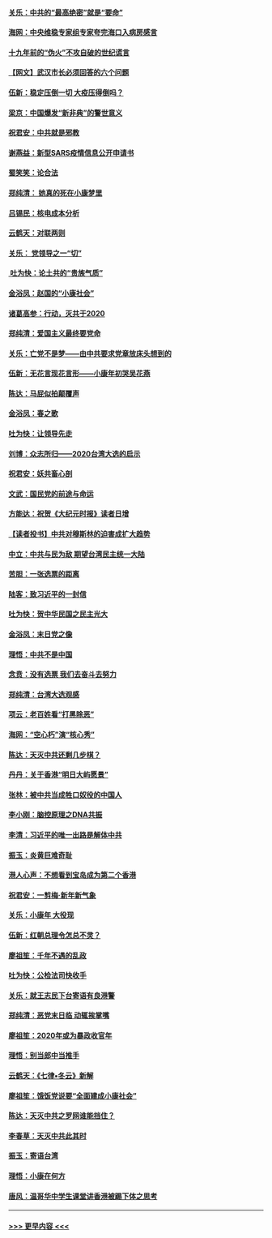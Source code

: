 #### [关乐：中共的“最高绝密”就是“要命”](../pages/nsc993/n11816946.md?t=01251522) 
#### [海网：中央维稳专家组专家夸完海口入病房感言](../pages/nsc993/n11815138.md?t=01251522) 
#### [十九年前的“伪火”不攻自破的世纪谎言](../pages/nsc993/n11813238.md?t=01251522) 
#### [【网文】武汉市长必须回答的六个问题](../pages/nsc993/n11813848.md?t=01251522) 
#### [伍新：稳定压倒一切 大疫压得倒吗？](../pages/nsc993/n11812634.md?t=01251522) 
#### [梁京：中国爆发“新非典”的警世意义](../pages/nsc993/n11812554.md?t=01251522) 
#### [祝君安：中共就是邪教](../pages/nsc993/n11812431.md?t=01251522) 
#### [谢燕益：新型SARS疫情信息公开申请书](../pages/nsc993/n11808840.md?t=01251522) 
#### [蜀笑笑：论合法](../pages/nsc993/n11808064.md?t=01251522) 
#### [郑纯清： 她真的死在小康梦里](../pages/nsc993/n11806623.md?t=01251522) 
#### [吕锡民：核电成本分析](../pages/nsc993/n11806284.md?t=01251522) 
#### [云鹤天：对联两则](../pages/nsc993/n11805957.md?t=01251522) 
#### [关乐： 党领导之一“切”](../pages/nsc993/n11804505.md?t=01251522) 
#### [ 吐为快：论土共的“贵族气质”](../pages/nsc993/n11804490.md?t=01251522) 
#### [金浴凤：赵国的“小康社会”](../pages/nsc993/n11804452.md?t=01251522) 
#### [诸葛高参：行动，灭共于2020](../pages/nsc993/n11804120.md?t=01251522) 
#### [郑纯清：爱国主义最终要党命](../pages/nsc993/n11802197.md?t=01251522) 
#### [关乐：亡党不是梦——由中共要求党章放床头想到的](../pages/nsc993/n11802156.md?t=01251522) 
#### [伍新：无花言现花言形——小康年初哭吴花燕](../pages/nsc993/n11800044.md?t=01251522) 
#### [陈达：马屁似拍颠覆声](../pages/nsc993/n11800010.md?t=01251522) 
#### [金浴凤：春之歌](../pages/nsc993/n11797687.md?t=01251522) 
#### [吐为快：让领导先走](../pages/nsc993/n11797512.md?t=01251522) 
#### [刘博：众志所归——2020台湾大选的启示](../pages/nsc993/n11796878.md?t=01251522) 
#### [祝君安：妖共畜心剖](../pages/nsc993/n11794273.md?t=01251522) 
#### [文武：国民党的前途与命运](../pages/nsc993/n11794198.md?t=01251522) 
#### [方能达：祝贺《大纪元时报》读者日增](../pages/nsc993/n11793807.md?t=01251522) 
#### [【读者投书】中共对穆斯林的迫害成扩大趋势](../pages/nsc993/n11791371.md?t=01251522) 
#### [中立：中共与民为敌 期望台湾民主统一大陆](../pages/nsc993/n11790392.md?t=01251522) 
#### [苦胆：一张选票的距离](../pages/nsc993/n11788914.md?t=01251522) 
#### [陆客：致习近平的一封信](../pages/nsc993/n11788867.md?t=01251522) 
#### [吐为快：贺中华民国之民主光大](../pages/nsc993/n11788618.md?t=01251522) 
#### [金浴凤：末日党之像](../pages/nsc993/n11787475.md?t=01251522) 
#### [理悟：中共不是中国](../pages/nsc993/n11787463.md?t=01251522) 
#### [念贲：没有选票  我们去奋斗去努力](../pages/nsc993/n11787398.md?t=01251522) 
#### [郑纯清：台湾大选观感](../pages/nsc993/n11786210.md?t=01251522) 
#### [项云：老百姓看“打黑除恶”](../pages/nsc993/n11785398.md?t=01251522) 
#### [海网：“空心朽”演“核心秀”](../pages/nsc993/n11783874.md?t=01251522) 
#### [陈达：天灭中共还剩几步棋？](../pages/nsc993/n11783719.md?t=01251522) 
#### [丹丹：关于香港“明日大屿愿景”](../pages/nsc993/n11783273.md?t=01251522) 
#### [张林：被中共当成牲口奴役的中国人](../pages/nsc993/n11782397.md?t=01251522) 
#### [李小刚：脑控原理之DNA共振](../pages/nsc993/n11780962.md?t=01251522) 
#### [李清：习近平的唯一出路是解体中共](../pages/nsc993/n11780866.md?t=01251522) 
#### [振玉：炎黄巨难奇耻](../pages/nsc993/n11779632.md?t=01251522) 
#### [港人心声：不想看到宝岛成为第二个香港](../pages/nsc993/n11778817.md?t=01251522) 
#### [祝君安：一剪梅‧新年新气象](../pages/nsc993/n11776340.md?t=01251522) 
#### [关乐：小康年 大役现](../pages/nsc993/n11774213.md?t=01251522) 
#### [伍新：红朝总理令怎总不灵？](../pages/nsc993/n11770813.md?t=01251522) 
#### [廖祖笙：千年不遇的乱政](../pages/nsc993/n11770373.md?t=01251522) 
#### [吐为快：公检法司快收手](../pages/nsc993/n11770359.md?t=01251522) 
#### [关乐：就王志民下台寄语有良港警](../pages/nsc993/n11769903.md?t=01251522) 
#### [郑纯清：恶党末日临 动辄挨掌嘴](../pages/nsc993/n11769356.md?t=01251522) 
#### [廖祖笙：2020年或为暴政收官年](../pages/nsc993/n11768216.md?t=01251522) 
#### [理悟：别当郎中当推手](../pages/nsc993/n11768243.md?t=01251522) 
#### [云鹤天：《七律▪冬云》新解](../pages/nsc993/n11768204.md?t=01251522) 
#### [廖祖笙：饿饭党说要“全面建成小康社会”](../pages/nsc993/n11767482.md?t=01251522) 
#### [陈达：天灭中共之罗网谁能挡住？](../pages/nsc993/n11767465.md?t=01251522) 
#### [李春草：天灭中共此其时](../pages/nsc993/n11767452.md?t=01251522) 
#### [振玉：寄语台湾](../pages/nsc993/n11767432.md?t=01251522) 
#### [理悟：小康在何方](../pages/nsc993/n11767394.md?t=01251522) 
#### [唐风：温哥华中学生课堂讲香港被踢下体之思考](../pages/nsc993/n11766848.md?t=01251522) 

----
#### [ >>> 更早内容 <<< ](../indexes/nsc993-earlier.md)
